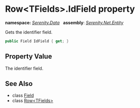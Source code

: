 # Row&lt;TFields&gt;.IdField property
**namespace:** *[Serenity.Data](../../README.md#serenity.data-namespace)*   **assembly**: *[Serenity.Net.Entity](../../README.md)*

Gets the identifier field.

```csharp
public Field IdField { get; }
```

## Property Value

The identifier field.

## See Also

* class [Field](../Field.md)
* class [Row&lt;TFields&gt;](../Row-1.md)